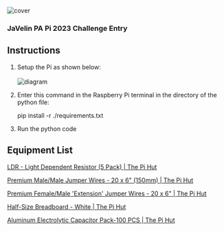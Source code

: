 ![cover](https://user-images.githubusercontent.com/108481836/235510861-86344cc5-da30-403a-befd-13bc69fd38e4.png)

### JaVelin PA Pi 2023 Challenge Entry

## Instructions

1. Setup the Pi as shown below: <br /><br />
![diagram](https://user-images.githubusercontent.com/108481836/235369532-3b75fdcf-b0c9-4a12-a9c5-0c8d11d248dd.png)

2. Enter this command in the Raspberry Pi terminal in the directory of the python file:

    pip install -r ./requirements.txt <br/>

3. Run the python code

## Equipment List

[LDR - Light Dependent Resistor (5 Pack) | The Pi Hut](https://thepihut.com/products/ldr-light-dependent-resistor)

[Premium Male/Male Jumper Wires - 20 x 6" (150mm) | The Pi Hut](https://thepihut.com/products/premium-male-male-jumper-wires-20-x-6-150mm)

[Premium Female/Male 'Extension' Jumper Wires - 20 x 6" | The Pi Hut](https://thepihut.com/products/premium-female-male-extension-jumper-wires-20-x-6)

[Half-Size Breadboard - White | The Pi Hut](https://thepihut.com/products/raspberry-pi-breadboard-half-size)

[Aluminum Electrolytic Capacitor Pack-100 PCS | The Pi Hut](https://thepihut.com/products/aluminum-electrolytic-capacitor-pack-100-pcs)

